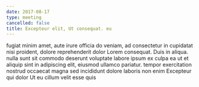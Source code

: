 ```yaml
---
date: 2017-08-17
type: meeting
cancelled: false
title: Excepteur elit, Ut consequat. eu
---
```

fugiat minim amet, aute irure officia do veniam, ad consectetur in cupidatat nisi proident, dolore reprehenderit dolor Lorem consequat. Duis in aliqua. nulla sunt sit commodo deserunt voluptate labore ipsum ex culpa ea ut et aliquip sint in adipiscing elit, eiusmod ullamco pariatur. tempor exercitation nostrud occaecat magna sed incididunt dolore laboris non enim Excepteur qui dolor Ut eu cillum velit esse quis